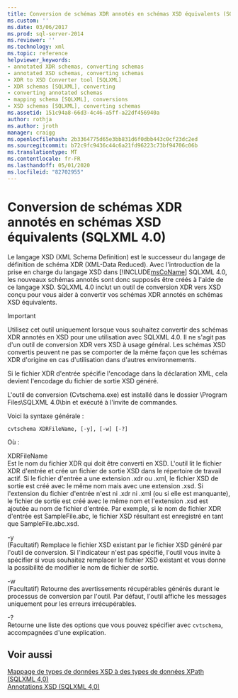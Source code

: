 ```yaml
---
title: Conversion de schémas XDR annotés en schémas XSD équivalents (SQLXML 4,0) | Microsoft Docs
ms.custom: ''
ms.date: 03/06/2017
ms.prod: sql-server-2014
ms.reviewer: ''
ms.technology: xml
ms.topic: reference
helpviewer_keywords:
- annotated XDR schemas, converting schemas
- annotated XSD schemas, converting schemas
- XDR to XSD Converter tool [SQLXML]
- XDR schemas [SQLXML], converting
- converting annotated schemas
- mapping schema [SQLXML], conversions
- XSD schemas [SQLXML], converting schemas
ms.assetid: 151c94a8-66d3-4c46-a5ff-a22df456940a
author: rothja
ms.author: jroth
manager: craigg
ms.openlocfilehash: 2b3364775d65e3bb831d6f0dbb443c0cf23dc2ed
ms.sourcegitcommit: b72c9fc9436c44c6a21fd96223c73bf94706c06b
ms.translationtype: MT
ms.contentlocale: fr-FR
ms.lasthandoff: 05/01/2020
ms.locfileid: "82702955"
---
```

# <a name="converting-annotated-xdr-schemas-to-equivalent-xsd-schemas-sqlxml-40"></a>Conversion de schémas XDR annotés en schémas XSD équivalents (SQLXML 4.0)
  Le langage XSD (XML Schema Definition) est le successeur du langage de définition de schéma XDR (XML-Data Reduced). Avec l'introduction de la prise en charge du langage XSD dans [!INCLUDE[msCoName](../../../includes/msconame-md.md)] SQLXML 4.0, les nouveaux schémas annotés sont donc supposés être créés à l'aide de ce langage XSD. SQLXML 4.0 inclut un outil de conversion XDR vers XSD conçu pour vous aider à convertir vos schémas XDR annotés en schémas XSD équivalents.  
  
> [!IMPORTANT]  
>  Utilisez cet outil uniquement lorsque vous souhaitez convertir des schémas XDR annotés en XSD pour une utilisation avec SQLXML 4.0. Il ne s'agit pas d'un outil de conversion XDR vers XSD à usage général. Les schémas XSD convertis peuvent ne pas se comporter de la même façon que les schémas XDR d'origine en cas d'utilisation dans d'autres environnements.  
  
 Si le fichier XDR d'entrée spécifie l'encodage dans la déclaration XML, cela devient l'encodage du fichier de sortie XSD généré.  
  
 L'outil de conversion (Cvtschema.exe) est installé dans le dossier \Program Files\SQLXML 4.0\bin et exécuté à l'invite de commandes.  
  
 Voici la syntaxe générale :  
  
```  
cvtschema XDRFileName, [-y], [-w] [-?]  
```  
  
 Où :  
  
 XDRFileName  
 Est le nom du fichier XDR qui doit être converti en XSD. L'outil lit le fichier XDR d'entrée et crée un fichier de sortie XSD dans le répertoire de travail actif. Si le fichier d'entrée a une extension .xdr ou .xml, le fichier XSD de sortie est créé avec le même nom mais avec une extension .xsd. Si l'extension du fichier d'entrée n'est ni .xdr ni .xml (ou si elle est manquante), le fichier de sortie est créé avec le même nom et l'extension .xsd est ajoutée au nom de fichier d'entrée. Par exemple, si le nom de fichier XDR d'entrée est SampleFile.abc, le fichier XSD résultant est enregistré en tant que SampleFile.abc.xsd.  
  
 -y  
 (Facultatif) Remplace le fichier XSD existant par le fichier XSD généré par l'outil de conversion. Si l'indicateur n'est pas spécifié, l'outil vous invite à spécifier si vous souhaitez remplacer le fichier XSD existant et vous donne la possibilité de modifier le nom de fichier de sortie.  
  
 -w  
 (Facultatif) Retourne des avertissements récupérables générés durant le processus de conversion par l'outil. Par défaut, l'outil affiche les messages uniquement pour les erreurs irrécupérables.  
  
 -?  
 Retourne une liste des options que vous pouvez spécifier avec `cvtschema`, accompagnées d'une explication.  
  
## <a name="see-also"></a>Voir aussi  
 [Mappage de types de données XSD à des types de données XPath &#40;SQLXML 4,0&#41;](../../sqlxml-annotated-xsd-schemas-xpath-queries/xpath-data-types-sqlxml-4-0.md)   
 [Annotations XSD &#40;SQLXML 4,0&#41;](../../sqlxml-annotated-xsd-schemas-using/xsd-annotations-sqlxml-4-0.md)  
  
  
